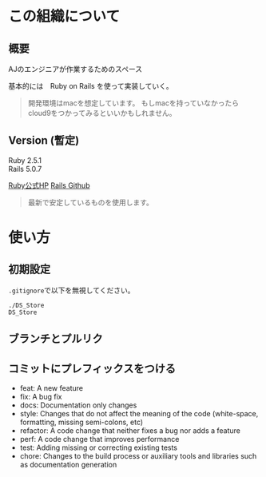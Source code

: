 # この組織について

## 概要
AJのエンジニアが作業するためのスペース　　

基本的には　Ruby on Rails を使って実装していく。
>開発環境はmacを想定しています。
>もしmacを持っていなかったらcloud9をつかってみるといいかもしれません。

## Version (暫定)
Ruby 2.5.1  
Rails 5.0.7  

[Ruby公式HP](https://www.ruby-lang.org/ja/downloads/)
[Rails Github](https://github.com/rails/rails)  
>最新で安定しているものを使用します。

# 使い方


## 初期設定

`.gitignore`で以下を無視してください。
```
./DS_Store
DS_Store
```

## ブランチとプルリク

## コミットにプレフィックスをつける

- feat: A new feature
- fix: A bug fix
- docs: Documentation only changes
- style: Changes that do not affect the meaning of the code (white-space, formatting, missing semi-colons, etc)
- refactor: A code change that neither fixes a bug nor adds a feature
- perf: A code change that improves performance
- test: Adding missing or correcting existing tests
- chore: Changes to the build process or auxiliary tools and libraries such as documentation generation
